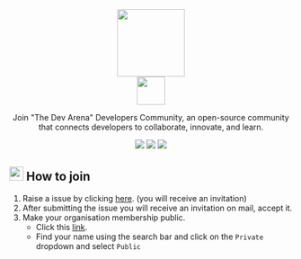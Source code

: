 <div align="center">
 <a href="#">
   <img src="https://oyepriyansh.pages.dev/tda.svg" height="120"> <br>
   <img src="https://oyepriyansh.pages.dev/63895464564564683.svg" height="50">
 </a> 
   <p>Join "The Dev Arena" Developers Community, an open-source community that connects developers to collaborate, innovate, and learn.</p>
   <a href="https://discord.com/invite/AeAjegXn6D"><img src="https://img.shields.io/badge/Discord-%235865F2.svg?style=for-the-badge&logo=discord&logoColor=white"></a>  <a href="https://github.com/TheDevArena"><img src="https://img.shields.io/badge/github-282828.svg?style=for-the-badge&logo=github&logoColor=white"></a>  <a href="mailto:thedevarena@hotmail.com"><img src="https://img.shields.io/badge/mail-D14836?style=for-the-badge&logo=gmail&logoColor=white"></a>
 
</div>

## <a href="#--how-to-join"> <img src="https://oyepriyansh.pages.dev/877479021909245983.gif" width="25"></a> How to join 
1. Raise a issue by clicking [here](https://github.com/TheDevArena/TheDevArena/issues/new?assignees=&labels=Invitation&template=invitation.yml&title=Please+invite+me+to+the+GitHub+Community+Organization). (you will receive an invitation)
2. After submitting the issue you will receive an invitation on mail, accept it.
3. Make your organisation membership public.
    - Click this [link](https://github.com/orgs/TheDevArena/people).
    - Find your name using the search bar and click on the `Private` dropdown and select `Public`

